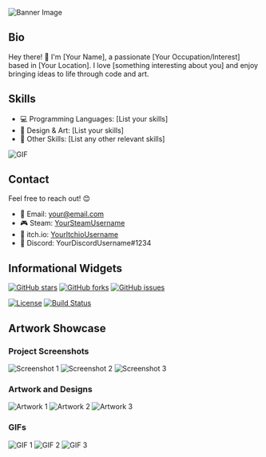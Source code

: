 ![Banner Image](file:///C:/Users/odess/Downloads/Random/Banner1.png)

## Bio

Hey there! 👋 I'm [Your Name], a passionate [Your Occupation/Interest] based in [Your Location]. I love [something interesting about you] and enjoy bringing ideas to life through code and art.

## Skills

- 💻 Programming Languages: [List your skills]
- 🎨 Design & Art: [List your skills]
- 🚀 Other Skills: [List any other relevant skills]

![GIF](url/to/your/awesome/gif.gif)

## Contact

Feel free to reach out! 😊

- 📧 Email: [your@email.com](mailto:your@email.com)
- 🎮 Steam: [YourSteamUsername](https://steamcommunity.com/id/YourSteamUsername/)
- 🎨 itch.io: [YourItchioUsername](https://itch.io/profile/YourItchioUsername)
- 💬 Discord: YourDiscordUsername#1234

## Informational Widgets

[![GitHub stars](https://img.shields.io/github/stars/yourusername/yourrepo.svg?style=social)](https://github.com/yourusername/yourrepo/stargazers)
[![GitHub forks](https://img.shields.io/github/forks/yourusername/yourrepo.svg?style=social)](https://github.com/yourusername/yourrepo/network/members)
[![GitHub issues](https://img.shields.io/github/issues/yourusername/yourrepo.svg)](https://github.com/yourusername/yourrepo/issues)

[![License](https://img.shields.io/badge/License-MIT-blue.svg)](LICENSE)
[![Build Status](https://travis-ci.org/yourusername/yourrepo.svg?branch=master)](https://travis-ci.org/yourusername/yourrepo)

## Artwork Showcase

### Project Screenshots

![Screenshot 1](url/to/screenshot1.png)
![Screenshot 2](url/to/screenshot2.png)
![Screenshot 3](url/to/screenshot3.png)

### Artwork and Designs

![Artwork 1](url/to/artwork1.png)
![Artwork 2](url/to/artwork2.png)
![Artwork 3](url/to/artwork3.png)

### GIFs

![GIF 1](url/to/gif1.gif)
![GIF 2](url/to/gif2.gif)
![GIF 3](url/to/gif3.gif)

